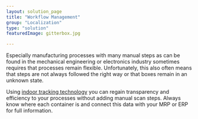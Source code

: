 ```yaml
---
layout: solution_page
title: "Workflow Management"
group: "Localization"
type: "solution"
featuredImage: gitterbox.jpg

---
```

Especially manufacturing processes with many manual steps as can be found in the mechanical engineering or electronics industry sometimes requires that processes remain flexible. Unfortunately, this also often means that steps are not always followed the right way or that boxes remain in an unknown state.

Using [indoor tracking technology](<https://www.metratec.com/en/products/ips>) you can regain transparency and efficiency to your processes without adding manual scan steps. Always know where each container is and connect this data with your MRP or ERP for full information.
